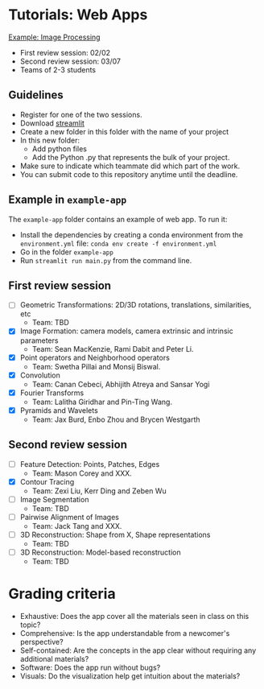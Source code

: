 # Tutorials: Web Apps

[Example: Image Processing](https://share.streamlit.io/aniketwattamwar/image-processing-with-streamlit/main/main.py)

- First review session: 02/02
- Second review session: 03/07
- Teams of 2-3 students

## Guidelines

- Register for one of the two sessions.
- Download [streamlit](https://streamlit.io/)
- Create a new folder in this folder with the name of your project
- In this new folder:
  - Add python files
  - Add the Python .py that represents the bulk of your project.
- Make sure to indicate which teammate did which part of the work.
- You can submit code to this repository anytime until the deadline.

## Example in `example-app`

The `example-app` folder contains an example of web app. To run it:
- Install the dependencies by creating a conda environment from the `environment.yml` file: `conda env create -f environment.yml`
- Go in the folder `example-app`
- Run `streamlit run main.py` from the command line.

## First review session

- [ ] Geometric Transformations: 2D/3D rotations, translations, similarities, etc
  - Team: TBD
- [x] Image Formation: camera models, camera extrinsic and intrinsic parameters
  - Team: Sean MacKenzie, Rami Dabit and Peter Li.
- [x] Point operators and Neighborhood operators
  - Team: Swetha Pillai and Monsij Biswal.
- [x] Convolution
  - Team: Canan Cebeci, Abhijith Atreya and Sansar Yogi
- [x] Fourier Transforms
  - Team: Lalitha Giridhar and Pin-Ting Wang.
- [x] Pyramids and Wavelets
  - Team: Jax Burd, Enbo Zhou and Brycen Westgarth


## Second review session

- [ ] Feature Detection: Points, Patches, Edges
  - Team: Mason Corey and XXX.
- [x] Contour Tracing
  - Team: Zexi Liu, Kerr Ding and Zeben Wu
- [ ] Image Segmentation
  - Team: TBD
- [ ] Pairwise Alignment of Images
  - Team: Jack Tang and XXX.
- [ ] 3D Reconstruction: Shape from X, Shape representations
  - Team: TBD
- [ ] 3D Reconstruction: Model-based reconstruction
  - Team: TBD

# Grading criteria

- Exhaustive: Does the app cover all the materials seen in class on this topic?
- Comprehensive: Is the app understandable from a newcomer's perspective?
- Self-contained: Are the concepts in the app clear without requiring any additional materials?
- Software: Does the app run without bugs?
- Visuals: Do the visualization help get intuition about the materials?
